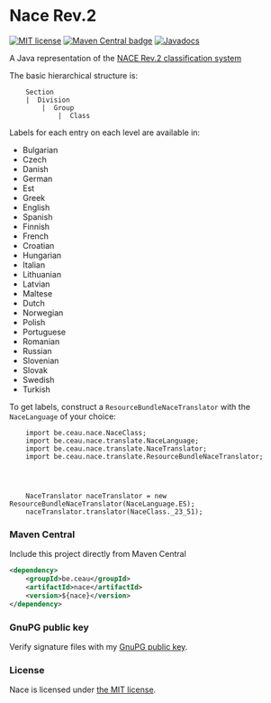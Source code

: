 # Nace Rev.2

[![MIT license](http://img.shields.io/badge/license-MIT-brightgreen.svg)](https://opensource.org/licenses/MIT) [![Maven Central badge](https://maven-badges.herokuapp.com/maven-central/be.ceau/nace/badge.svg)](https://mvnrepository.com/artifact/be.ceau/nace)  [![Javadocs](https://javadoc.io/badge/be.ceau/nace.svg)](https://javadoc.io/doc/be.ceau/nace)

A Java representation of the [NACE Rev.2 classification system](https://ec.europa.eu/eurostat/web/nace-rev2)

The basic hierarchical structure is:

```
	Section	
	|  Division
		|  Group
			|  Class

```

Labels for each entry on each level are available in:

* Bulgarian
* Czech
* Danish
* German
* Est
* Greek
* English
* Spanish
* Finnish
* French
* Croatian
* Hungarian
* Italian
* Lithuanian
* Latvian
* Maltese
* Dutch
* Norwegian
* Polish
* Portuguese
* Romanian
* Russian
* Slovenian
* Slovak
* Swedish
* Turkish

To get labels, construct a `ResourceBundleNaceTranslator` with the `NaceLanguage` of your choice:

```
	import be.ceau.nace.NaceClass;
	import be.ceau.nace.translate.NaceLanguage;
	import be.ceau.nace.translate.NaceTranslator;
	import be.ceau.nace.translate.ResourceBundleNaceTranslator;
	



	NaceTranslator naceTranslator = new ResourceBundleNaceTranslator(NaceLanguage.ES);
	naceTranslator.translator(NaceClass._23_51);
```

### Maven Central

Include this project directly from Maven Central
```XML
<dependency>
	<groupId>be.ceau</groupId>
	<artifactId>nace</artifactId>
	<version>${nace}</version>
</dependency>
```

### GnuPG public key
Verify signature files with my [GnuPG public key](https://www.ceau.be/pubkey.gpg).

### License
Nace is licensed under [the MIT license](https://opensource.org/licenses/MIT).